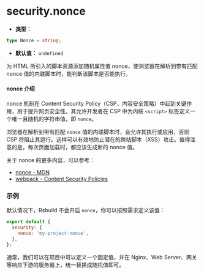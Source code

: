 # security.nonce

- **类型：**

```ts
type Nonce = string;
```

- **默认值：** `undefined`

为 HTML 所引入的脚本资源添加随机属性值 nonce，使浏览器在解析到带有匹配 nonce 值的内联脚本时，能判断该脚本是否能执行。

#### nonce 介绍

nonce 机制在 Content Security Policy（CSP，内容安全策略）中起到关键作用，用于提升网页安全性。其允许开发者在 CSP 中为内联 `<script>` 标签定义一个唯一且随机的字符串值，即 `nonce`。

浏览器在解析到带有匹配 `nonce` 值的内联脚本时，会允许其执行或应用，否则 CSP 将阻止其运行。这样可以有效地防止潜在的跨站脚本（XSS）攻击。值得注意的是，每次页面加载时，都应该生成新的 nonce 值。

关于 nonce 的更多内容，可以参考：

- [nonce - MDN](https://developer.mozilla.org/en-US/docs/Web/HTML/Global_attributes/nonce)
- [webpack - Content Security Policies](https://webpack.js.org/guides/csp/)

### 示例

默认情况下，Rsbuild 不会开启 `nonce`，你可以按照需求定义该值：

```js
export default {
  security: {
    nonce: 'my-project-nonce',
  },
};
```

通常，我们可以在项目中可以定义一个固定值，并在 Nginx、Web Server、网关等响应下游的服务器上，统一替换成随机值即可。
